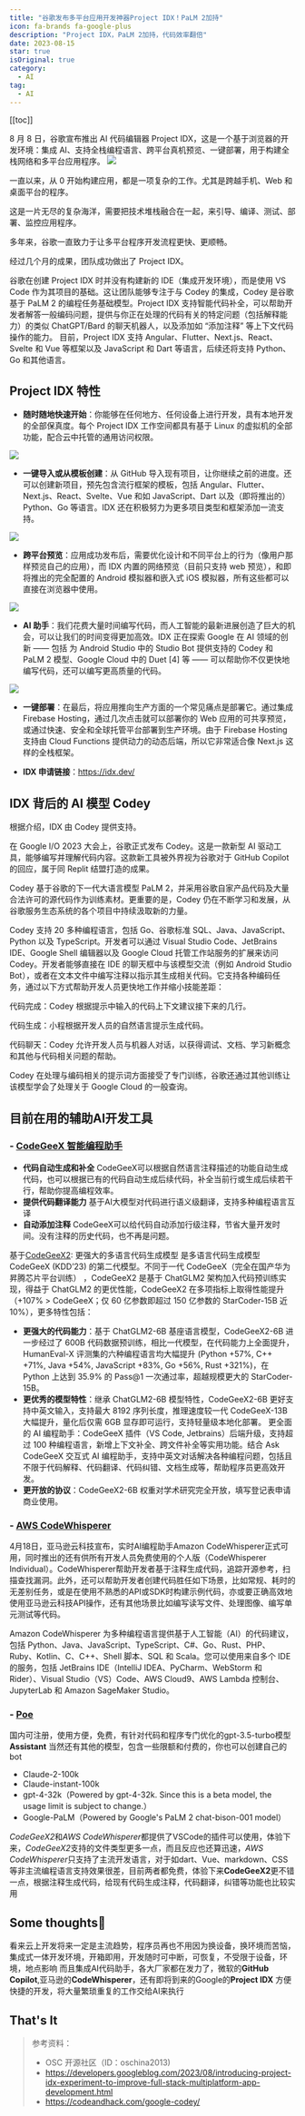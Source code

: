 ```yaml
---
title: "谷歌发布多平台应用开发神器Project IDX！PaLM 2加持"
icon: fa-brands fa-google-plus
description: "Project IDX，PaLM 2加持，代码效率翻倍"
date: 2023-08-15
star: true
isOriginal: true
category:
  - AI
tag:
  - AI
---
```


[[toc]]

8 月 8 日，谷歌宣布推出 AI 代码编辑器 Project IDX，这是一个基于浏览器的开发环境：集成 AI、支持全栈编程语言、跨平台真机预览、一键部署，用于构建全栈网络和多平台应用程序。
![](https://s3.bmp.ovh/imgs/2023/08/15/c778fbcb229fc714.png)

一直以来，从 0 开始构建应用，都是一项复杂的工作。尤其是跨越手机、Web 和桌面平台的程序。

这是一片无尽的复杂海洋，需要把技术堆栈融合在一起，来引导、编译、测试、部署、监控应用程序。

多年来，谷歌一直致力于让多平台程序开发流程更快、更顺畅。

经过几个月的成果，团队成功做出了 Project IDX。

谷歌在创建 Project IDX 时并没有构建新的 IDE（集成开发环境），而是使用 VS Code 作为其项目的基础。这让团队能够专注于与 Codey 的集成，Codey 是谷歌基于 PaLM 2 的编程任务基础模型。Project IDX 支持智能代码补全，可以帮助开发者解答一般编码问题，提供与你正在处理的代码有关的特定问题（包括解释能力）的类似 ChatGPT/Bard 的聊天机器人，以及添加如 “添加注释” 等上下文代码操作的能力。
目前，Project IDX 支持 Angular、Flutter、Next.js、React、Svelte 和 Vue 等框架以及 JavaScript 和 Dart 等语言，后续还将支持 Python、Go 和其他语言。

## Project IDX 特性

- **随时随地快速开始**：你能够在任何地方、任何设备上进行开发，具有本地开发的全部保真度。每个 Project IDX 工作空间都具有基于 Linux 的虚拟机的全部功能，配合云中托管的通用访问权限。

![](https://s3.bmp.ovh/imgs/2023/08/15/6ce0e43362735ec2.gif)

- **一键导入或从模板创建**：从 GitHub 导入现有项目，让你继续之前的进度。还可以创建新项目，预先包含流行框架的模板，包括 Angular、Flutter、Next.js、React、Svelte、Vue 和如 JavaScript、Dart 以及（即将推出的）Python、Go 等语言。IDX 还在积极努力为更多项目类型和框架添加一流支持。

![](https://s3.bmp.ovh/imgs/2023/08/15/5fb316d7a0d02033.png)

- **跨平台预览**：应用成功发布后，需要优化设计和不同平台上的行为（像用户那样预览自己的应用），而 IDX 内置的网络预览（目前只支持 web 预览），和即将推出的完全配置的 Android 模拟器和嵌入式 iOS 模拟器，所有这些都可以直接在浏览器中使用。

![](https://s3.bmp.ovh/imgs/2023/08/15/f0ee99149149ef4b.gif)

- **AI 助手**：我们花费大量时间编写代码，而人工智能的最新进展创造了巨大的机会，可以让我们的时间变得更加高效。IDX 正在探索 Google 在 AI 领域的创新 —— 包括 为 Android Studio 中的 Studio Bot 提供支持的 Codey 和 PaLM 2 模型、Google Cloud 中的 Duet [4] 等 —— 可以帮助你不仅更快地编写代码，还可以编写更高质量的代码。

![](https://s3.bmp.ovh/imgs/2023/08/15/c40f15f7d756b746.gif)

- **一键部署**：在最后，将应用推向生产方面的一个常见痛点是部署它。通过集成 Firebase Hosting，通过几次点击就可以部署你的 Web 应用的可共享预览，或通过快速、安全和全球托管平台部署到生产环境。由于 Firebase Hosting 支持由 Cloud Functions 提供动力的动态后端，所以它非常适合像 Next.js 这样的全栈框架。

- **IDX 申请链接**：https://idx.dev/

## IDX 背后的 AI 模型 Codey

根据介绍，IDX 由 Codey 提供支持。

在 Google I/O 2023 大会上，谷歌正式发布 Codey。这是一款新型 AI 驱动工具，能够编写并理解代码内容。这款新工具被外界视为谷歌对于 GitHub Copilot 的回应，属于同 Replit 结盟打造的成果。

Codey 基于谷歌的下一代大语言模型 PaLM 2，并采用谷歌自家产品代码及大量合法许可的源代码作为训练素材。更重要的是，Codey 仍在不断学习和发展，从谷歌服务生态系统的各个项目中持续汲取新的力量。

Codey 支持 20 多种编程语言，包括 Go、谷歌标准 SQL、Java、JavaScript、Python 以及 TypeScript。开发者可以通过 Visual Studio Code、JetBrains IDE、Google Shell 编辑器以及 Google Cloud 托管工作站服务的扩展来访问 Codey。开发者能够直接在 IDE 的聊天框中与该模型交流（例如 Android Studio Bot），或者在文本文件中编写注释以指示其生成相关代码。它支持各种编码任务，通过以下方式帮助开发人员更快地工作并缩小技能差距：

代码完成：Codey 根据提示中输入的代码上下文建议接下来的几行。

代码生成：小程根据开发人员的自然语言提示生成代码。

代码聊天：Codey 允许开发人员与机器人对话，以获得调试、文档、学习新概念和其他与代码相关问题的帮助。

Codey 在处理与编码相关的提示词方面接受了专门训练，谷歌还通过其他训练让该模型学会了处理关于 Google Cloud 的一般查询。

## 目前在用的辅助AI开发工具

### - [CodeGeeX 智能编程助手](https://codegeex.cn/zh-CN) 
- **代码自动生成和补全** CodeGeeX可以根据自然语言注释描述的功能自动生成代码，也可以根据已有的代码自动生成后续代码，补全当前行或生成后续若干行，帮助你提高编程效率。
- **提供代码翻译能力** 基于AI大模型对代码进行语义级翻译，支持多种编程语言互译
- **自动添加注释** CodeGeeX可以给代码自动添加行级注释，节省大量开发时间。没有注释的历史代码，也不再是问题。

基于[CodeGeeX2](https://github.com/THUDM/CodeGeeX2/): 更强大的多语言代码生成模型
是多语言代码生成模型 CodeGeeX (KDD’23) 的第二代模型。不同于一代 CodeGeeX（完全在国产华为昇腾芯片平台训练） ，CodeGeeX2 是基于 ChatGLM2 架构加入代码预训练实现，得益于 ChatGLM2 的更优性能，CodeGeeX2 在多项指标上取得性能提升（+107% > CodeGeeX；仅 60 亿参数即超过 150 亿参数的 StarCoder-15B 近 10%），更多特性包括：

- **更强大的代码能力**：基于 ChatGLM2-6B 基座语言模型，CodeGeeX2-6B 进一步经过了 600B 代码数据预训练，相比一代模型，在代码能力上全面提升，HumanEval-X 评测集的六种编程语言均大幅提升 (Python +57%, C++ +71%, Java +54%, JavaScript +83%, Go +56%, Rust +321%)，在 Python 上达到 35.9% 的 Pass@1 一次通过率，超越规模更大的 StarCoder-15B。
- **更优秀的模型特性**：继承 ChatGLM2-6B 模型特性，CodeGeeX2-6B 更好支持中英文输入，支持最大 8192 序列长度，推理速度较一代 CodeGeeX-13B 大幅提升，量化后仅需 6GB 显存即可运行，支持轻量级本地化部署。
更全面的 AI 编程助手：CodeGeeX 插件（VS Code, Jetbrains）后端升级，支持超过 100 种编程语言，新增上下文补全、跨文件补全等实用功能。结合 Ask CodeGeeX 交互式 AI 编程助手，支持中英文对话解决各种编程问题，包括且不限于代码解释、代码翻译、代码纠错、文档生成等，帮助程序员更高效开发。
- **更开放的协议**：CodeGeeX2-6B 权重对学术研究完全开放，填写登记表申请商业使用。

### - [AWS CodeWhisperer](https://aws.amazon.com/cn/codewhisperer/)
4月18日，亚马逊云科技宣布，实时AI编程助手Amazon CodeWhisperer正式可用，同时推出的还有供所有开发人员免费使用的个人版（CodeWhisperer Individual）。CodeWhisperer帮助开发者基于注释生成代码，追踪开源参考，扫描查找漏洞。此外，还可以帮助开发者创建代码胜任如下场景，比如常规、耗时的无差别任务，或是在使用不熟悉的API或SDK时构建示例代码，亦或要正确高效地使用亚马逊云科技API操作，还有其他场景比如编写读写文件、处理图像、编写单元测试等代码。

Amazon CodeWhisperer 为多种编程语言提供基于人工智能（AI）的代码建议，包括 Python、Java、JavaScript、TypeScript、C#、Go、Rust、PHP、Ruby、Kotlin、C、C++、Shell 脚本、SQL 和 Scala。您可以使用来自多个 IDE 的服务，包括 JetBrains IDE（IntelliJ IDEA、PyCharm、WebStorm 和 Rider）、Visual Studio（VS）Code、AWS Cloud9、AWS Lambda 控制台、JupyterLab 和 Amazon SageMaker Studio。

### - [Poe](https://poe.com/)
国内可注册，使用方便，免费，有针对代码和程序专门优化的gpt-3.5-turbo模型 **Assistant**
当然还有其他的模型，包含一些限额和付费的，你也可以创建自己的bot
- Claude-2-100k
- Claude-instant-100k
- gpt-4-32k（Powered by gpt-4-32k. Since this is a beta model, the usage limit is subject to change.）
- Google-PaLM（Powered by Google's PaLM 2 chat-bison-001 model）


*CodeGeeX2*和*AWS CodeWhisperer*都提供了VSCode的插件可以使用，体验下来，*CodeGeeX2*支持的文件类型更多一点，而且反应也还算迅速，*AWS CodeWhisperer*只支持了主流开发语言，对于如dart、Vue、markdown、CSS等非主流编程语言支持效果很差，目前两者都免费，体验下来**CodeGeeX2**更不错一点，根据注释生成代码，给现有代码生成注释，代码翻译，纠错等功能也比较实用

## Some thoughts🤔
看来云上开发将来一定是主流趋势，程序员再也不用因为换设备，换环境而苦恼，集成式一体开发环境，开箱即用，开发随时可中断，可恢复，不受限于设备，环境，地点影响
而且集成AI代码助手，各大厂家都在发力了，微软的**GitHub Copilot**,亚马逊的**CodeWhisperer**，还有即将到来的Google的**Project IDX** 方便快捷的开发，将大量繁琐重复的工作交给AI来执行


## That's It


> 参考资料：
>
> - OSC 开源社区（ID：oschina2013)
> - https://developers.googleblog.com/2023/08/introducing-project-idx-experiment-to-improve-full-stack-multiplatform-app-development.html
> - https://codeandhack.com/google-codey/
